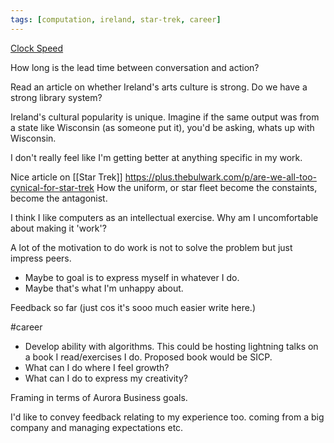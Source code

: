 ```yaml
---
tags: [computation, ireland, star-trek, career]
---
```

[Clock Speed](https://sriramk.com/clock-speed/)

How long is the lead time between conversation and action?

Read an article on whether Ireland's arts culture is strong. Do we have a strong library system?

Ireland's cultural popularity is unique. Imagine if the same output was from a state like Wisconsin
(as someone put it), you'd be asking, whats up with Wisconsin.

I don't really feel like I'm getting better at anything specific in my work.

Nice article on [[Star Trek]] https://plus.thebulwark.com/p/are-we-all-too-cynical-for-star-trek
How the uniform, or star fleet become the constaints, become the antagonist.

I think I like computers as an intellectual exercise. Why am I uncomfortable about making it 'work'?

A lot of the motivation to do work is not to solve the problem but just impress peers.

- Maybe to goal is to express myself in whatever I do.
- Maybe that's what I'm unhappy about.


Feedback so far (just cos it's sooo much easier write here.)

#career

- Develop ability with algorithms. This could be hosting lightning talks on a book I read/exercises
I do. Proposed book would be SICP.
- What can I do where I feel growth?
- What can I do to express my creativity?

Framing in terms of Aurora Business goals.

I'd like to convey feedback relating to my experience too. coming from a big company and managing
expectations etc.

